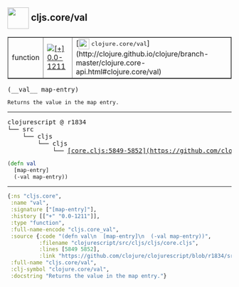 ## <img width="48px" valign="middle" src="http://i.imgur.com/Hi20huC.png"> cljs.core/val

 <table border="1">
<tr>
<td>function</td>
<td><a href="https://github.com/cljsinfo/api-refs/tree/0.0-1211"><img valign="middle" alt="[+] 0.0-1211" src="https://img.shields.io/badge/+-0.0--1211-lightgrey.svg"></a> </td>
<td>
[<img height="24px" valign="middle" src="http://i.imgur.com/1GjPKvB.png"> <samp>clojure.core/val</samp>](http://clojure.github.io/clojure/branch-master/clojure.core-api.html#clojure.core/val)
</td>
</tr>
</table>

 <samp>
(__val__ map-entry)<br>
</samp>

```
Returns the value in the map entry.
```

---

 <pre>
clojurescript @ r1834
└── src
    └── cljs
        └── cljs
            └── <ins>[core.cljs:5849-5852](https://github.com/clojure/clojurescript/blob/r1834/src/cljs/cljs/core.cljs#L5849-L5852)</ins>
</pre>

```clj
(defn val
  [map-entry]
  (-val map-entry))
```


---

```clj
{:ns "cljs.core",
 :name "val",
 :signature ["[map-entry]"],
 :history [["+" "0.0-1211"]],
 :type "function",
 :full-name-encode "cljs.core_val",
 :source {:code "(defn val\n  [map-entry]\n  (-val map-entry))",
          :filename "clojurescript/src/cljs/cljs/core.cljs",
          :lines [5849 5852],
          :link "https://github.com/clojure/clojurescript/blob/r1834/src/cljs/cljs/core.cljs#L5849-L5852"},
 :full-name "cljs.core/val",
 :clj-symbol "clojure.core/val",
 :docstring "Returns the value in the map entry."}

```
